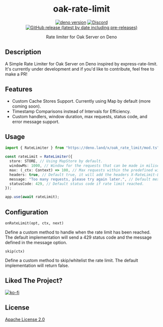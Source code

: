 <div align="center">

# oak-rate-limit

[![deno version](https://img.shields.io/badge/deno-^1.23.3-lightgrey?logo=deno&style=flat-square)](https://github.com/denoland/deno)
[![Discord](https://img.shields.io/discord/265485800668528651?color=697EC4&label=Discord&logo=discord&logoColor=FDFEFE&style=flat-square)](https://discord.gg/cu8aMYw)
[![GitHub release (latest by date including pre-releases)](https://img.shields.io/github/v/release/AdityaTD/oak-rate-limit?include_prereleases)](https://deno.land/x/oak_rate_limit)

Rate limiter for Oak Server on Deno

</div>

## Description

A Simple Rate Limiter for Oak Server on Deno inspired by express-rate-limit.
It's currently under development and if you'd like to contribute, feel free to
make a PR!

## Features

- Custom Cache Stores Support. Currently using Map by default (more coming
  soon).
- Timestamp Comparisons instead of Intervals for Efficiency.
- Custom handlers, window duration, max requests, status code, and error message
  support.

## Usage

```ts
import { RateLimiter } from "https://deno.land/x/oak_rate_limit/mod.ts";

const rateLimit = RateLimiter({
  store: STORE, // Using MapStore by default.
  windowMs: 1000, // Window for the requests that can be made in miliseconds.
  max: (_ctx: Context) => 100, // Max requests within the predefined window.
  headers: true, // Default true, it will add the headers X-RateLimit-Limit, X-RateLimit-Remaining.
  message: "Too many requests, please try again later.", // Default message if rate limit reached.
  statusCode: 429, // Default status code if rate limit reached.
});

app.use(await rateLimit);
```

## Configuration

`onRateLimit(opt, ctx, next)`

Define a custom method to handle when the rate limit has been reached. The
default implementation will send a 429 status code and the message defined in
the message option.

`skip(ctx)`

Define a custom method to skip/whitelist the rate limit. The default
implementation will return false.

## Liked The Project?

[![ko-fi](https://ko-fi.com/img/githubbutton_sm.svg)](https://ko-fi.com/W7W31Z2B3)

## License

[Apache License 2.0](https://www.apache.org/licenses/LICENSE-2.0)
